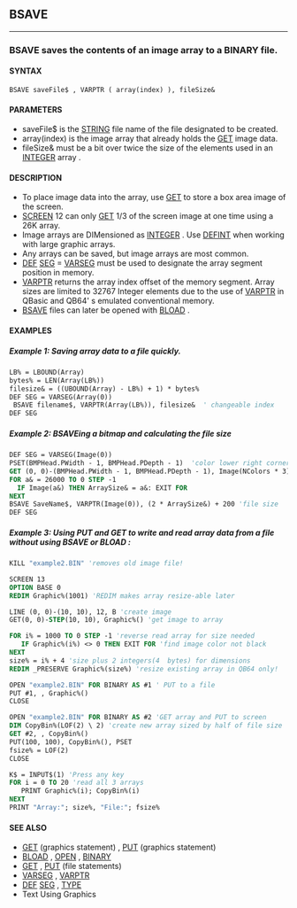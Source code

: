 ## BSAVE
---

### BSAVE saves the contents of an image array to a BINARY file.

#### SYNTAX

`BSAVE saveFile$ , VARPTR ( array(index) ), fileSize&`

#### PARAMETERS
* saveFile$ is the [STRING](./STRING.md) file name of the file designated to be created.
* array(index) is the image array that already holds the [GET](./GET.md) image data.
* fileSize& must be a bit over twice the size of the elements used in an [INTEGER](./INTEGER.md) array .


#### DESCRIPTION
* To place image data into the array, use [GET](./GET.md) to store a box area image of the screen.
* [SCREEN](./SCREEN.md) 12 can only [GET](./GET.md) 1/3 of the screen image at one time using a 26K array.
* Image arrays are DIMensioned as [INTEGER](./INTEGER.md) . Use [DEFINT](./DEFINT.md) when working with large graphic arrays.
* Any arrays can be saved, but image arrays are most common.
* [DEF](./DEF.md) [SEG](./SEG.md) = [VARSEG](./VARSEG.md) must be used to designate the array segment position in memory.
* [VARPTR](./VARPTR.md) returns the array index offset of the memory segment. Array sizes are limited to 32767 Integer elements due to the use of [VARPTR](./VARPTR.md) in QBasic and QB64' s emulated conventional memory.
* [BSAVE](./BSAVE.md) files can later be opened with [BLOAD](./BLOAD.md) .


#### EXAMPLES
##### Example 1: Saving array data to a file quickly.
```vb
LB% = LBOUND(Array)
bytes% = LEN(Array(LB%))
filesize& = ((UBOUND(Array) - LB%) + 1) * bytes%
DEF SEG = VARSEG(Array(0))
 BSAVE filename$, VARPTR(Array(LB%)), filesize&  ' changeable index
DEF SEG
```
  
##### Example 2: BSAVEing a bitmap and calculating the file size
```vb
DEF SEG = VARSEG(Image(0))
PSET(BMPHead.PWidth - 1, BMPHead.PDepth - 1)  'color lower right corner if black
GET (0, 0)-(BMPHead.PWidth - 1, BMPHead.PDepth - 1), Image(NColors * 3) ' for 16 or 256 colors
FOR a& = 26000 TO 0 STEP -1
  IF Image(a&) THEN ArraySize& = a&: EXIT FOR
NEXT
BSAVE SaveName$, VARPTR(Image(0)), (2 * ArraySize&) + 200 'file size
DEF SEG
```
  
##### Example 3: Using PUT and GET to write and read array data from a file without using BSAVE or BLOAD :
```vb
KILL "example2.BIN" 'removes old image file!

SCREEN 13
OPTION BASE 0
REDIM Graphic%(1001) 'REDIM makes array resize-able later

LINE (0, 0)-(10, 10), 12, B 'create image
GET(0, 0)-STEP(10, 10), Graphic%() 'get image to array

FOR i% = 1000 TO 0 STEP -1 'reverse read array for size needed
   IF Graphic%(i%) <> 0 THEN EXIT FOR 'find image color not black
NEXT
size% = i% + 4 'size plus 2 integers(4  bytes) for dimensions
REDIM _PRESERVE Graphic%(size%) 'resize existing array in QB64 only!

OPEN "example2.BIN" FOR BINARY AS #1 ' PUT to a file
PUT #1, , Graphic%()
CLOSE

OPEN "example2.BIN" FOR BINARY AS #2 'GET array and PUT to screen
DIM CopyBin%(LOF(2) \ 2) 'create new array sized by half of file size
GET #2, , CopyBin%()
PUT(100, 100), CopyBin%(), PSET
fsize% = LOF(2)
CLOSE

K$ = INPUT$(1) 'Press any key
FOR i = 0 TO 20 'read all 3 arrays
   PRINT Graphic%(i); CopyBin%(i)
NEXT
PRINT "Array:"; size%, "File:"; fsize%
```
  


#### SEE ALSO
* [GET](./GET.md) (graphics statement) , [PUT](./PUT.md) (graphics statement)
* [BLOAD](./BLOAD.md) , [OPEN](./OPEN.md) , [BINARY](./BINARY.md)
* [GET](./GET.md) , [PUT](./PUT.md) (file statements)
* [VARSEG](./VARSEG.md) , [VARPTR](./VARPTR.md)
* [DEF](./DEF.md) [SEG](./SEG.md) , [TYPE](./TYPE.md)
* Text Using Graphics
